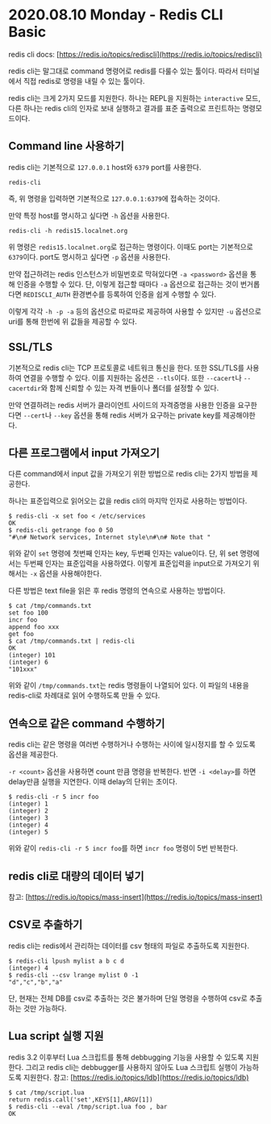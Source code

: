 # 2020.08.10 Monday - Redis CLI Basic

redis cli docs: [https://redis.io/topics/rediscli](https://redis.io/topics/rediscli)

redis cli는 말그대로 command 명령어로 redis를 다룰수 있는 툴이다. 따라서 터미널에서 직접 redis로 명령을 내릴 수 있는 툴이다.

redis cli는 크게 2가지 모드를 지원한다. 하나는 REPL을 지원하는 `interactive` 모드, 다른 하나는 redis cli의 인자로 보내 실행하고 결과를 표준 출력으로 프린트하는 명령모드이다.

## Command line 사용하기

redis cli는 기본적으로 `127.0.0.1` host와 `6379` port를 사용한다.

```text
redis-cli
```

즉, 위 명령을 입력하면 기본적으로 `127.0.0.1:6379`에 접속하는 것이다.

만약 특정 host를 명시하고 싶다면 `-h` 옵션을 사용한다.

```text
redis-cli -h redis15.localnet.org
```

위 명령은 `redis15.localnet.org`로 접근하는 명령이다. 이때도 port는 기본적으로 `6379`이다. port도 명시하고 싶다면 `-p` 옵션을 사용한다.

만약 접근하려는 redis 인스턴스가 비밀번호로 막혀있다면 `-a <password>` 옵션을 통해 인증을 수행할 수 있다. 단, 이렇게 접근할 때마다 `-a` 옵션으로 접근하는 것이 번거롭다면 `REDISCLI_AUTH` 환경변수를 등록하여 인증을 쉽게 수행할 수 있다.

이렇게 각각 `-h -p -a` 등의 옵션으로 따로따로 제공하여 사용할 수 있지만 `-u` 옵션으로 uri를 통해 한번에 위 값들을 제공할 수 있다.

## SSL/TLS

기본적으로 redis cli는 TCP 프로토콜로 네트워크 통신을 한다. 또한 SSL/TLS를 사용하여 연결을 수행할 수 있다. 이를 지원하는 옵션은 `--tls`이다. 또한 `--cacert`나 `--cacertdir`와 함께 신뢰할 수 있는 자격 번들이나 폴더를 설정할 수 있다.

만약 연결하려는 redis 서버가 클라이언트 사이드의 자격증명을 사용한 인증을 요구한다면 `--cert`나 `--key` 옵션을 통해 redis 서버가 요구하는 private key를 제공해야한다.

## 다른 프로그램에서 input 가져오기

다른 command에서 input 값을 가져오기 위한 방법으로 redis cli는 2가지 방법을 제공한다.

하나는 표준입력으로 읽어오는 값을 redis cli의 마지막 인자로 사용하는 방법이다.

```text
$ redis-cli -x set foo < /etc/services
OK
$ redis-cli getrange foo 0 50
"#\n# Network services, Internet style\n#\n# Note that "
```

위와 같이 `set` 명령에 첫번째 인자는 key, 두번째 인자는 value이다. 단, 위 set 명령에서는 두번째 인자는 표준입력을 사용하였다. 이렇게 표준입력을 input으로 가져오기 위해서는 `-x` 옵션을 사용해야한다.

다른 방법은 text file을 읽은 후 redis 명령의 연속으로 사용하는 방법이다.

```text
$ cat /tmp/commands.txt
set foo 100
incr foo
append foo xxx
get foo
$ cat /tmp/commands.txt | redis-cli
OK
(integer) 101
(integer) 6
"101xxx"
```

위와 같이 `/tmp/commands.txt`는 redis 명령들이 나열되어 있다. 이 파일의 내용을 redis-cli로 차례대로 읽어 수행하도록 만들 수 있다.

## 연속으로 같은 command 수행하기

redis cli는 같은 명령을 여러번 수행하거나 수행하는 사이에 일시정지를 할 수 있도록 옵션을 제공한다.

`-r <count>` 옵션을 사용하면 count 만큼 명령을 반복한다. 반면 `-i <delay>`를 하면 delay만큼 실행을 지연한다. 이때 delay의 단위는 초이다.

```text
$ redis-cli -r 5 incr foo
(integer) 1
(integer) 2
(integer) 3
(integer) 4
(integer) 5
```

위와 같이 `redis-cli -r 5 incr foo`를 하면 `incr foo` 명령이 5번 반복한다.

## redis cli로 대량의 데이터 넣기

참고: [https://redis.io/topics/mass-insert](https://redis.io/topics/mass-insert)

## CSV로 추출하기

redis cli는 redis에서 관리하는 데이터를 csv 형태의 파일로 추출하도록 지원한다.

```text
$ redis-cli lpush mylist a b c d
(integer) 4
$ redis-cli --csv lrange mylist 0 -1
"d","c","b","a"
```

단, 현재는 전체 DB를 csv로 추출하는 것은 불가하며 단일 명령을 수행하여 csv로 추출하는 것만 가능하다.

## Lua script 실행 지원

redis 3.2 이후부터 Lua 스크립트를 통해 debbugging 기능을 사용할 수 있도록 지원한다. 그리고 redis cli는 debbugger를 사용하지 않아도 Lua 스크립트 실행이 가능하도록 지원한다. 참고: [https://redis.io/topics/ldb](https://redis.io/topics/ldb)

```text
$ cat /tmp/script.lua
return redis.call('set',KEYS[1],ARGV[1])
$ redis-cli --eval /tmp/script.lua foo , bar
OK
```

